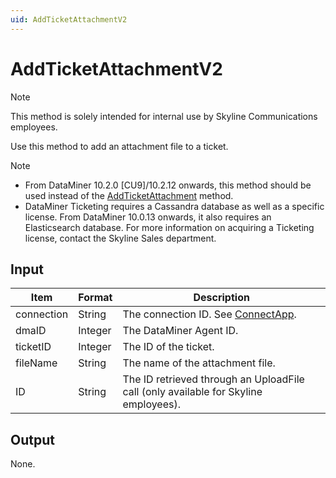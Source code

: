 ```yaml
---
uid: AddTicketAttachmentV2
---
```


# AddTicketAttachmentV2

> [!NOTE]
> This method is solely intended for internal use by Skyline Communications employees.

Use this method to add an attachment file to a ticket.

> [!NOTE]
>
> - From DataMiner 10.2.0 \[CU9\]/10.2.12 onwards, this method should be used instead of the [AddTicketAttachment](xref:AddTicketAttachment) method.
> - DataMiner Ticketing requires a Cassandra database as well as a specific license. From DataMiner 10.0.13 onwards, it also requires an Elasticsearch database. For more information on acquiring a Ticketing license, contact the Skyline Sales department.

## Input

| Item       | Format | Description                                          |
|------------|--------|------------------------------------------------------|
| connection | String | The connection ID. See [ConnectApp](xref:ConnectApp). |
| dmaID      | Integer | The DataMiner Agent ID.                             |
| ticketID   | Integer | The ID of the ticket.                                |
| fileName   | String | The name of the attachment file.                     |
| ID         | String | The ID retrieved through an UploadFile call (only available for Skyline employees). |

## Output

None.
